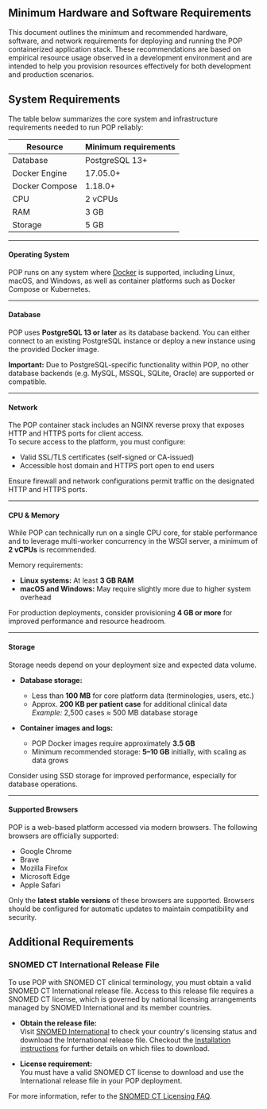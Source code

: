 ## Minimum Hardware and Software Requirements

This document outlines the minimum and recommended hardware, software, and network requirements for deploying and running the POP containerized application stack. These recommendations are based on empirical resource usage observed in a development environment and are intended to help you provision resources effectively for both development and production scenarios.

## System Requirements

The table below summarizes the core system and infrastructure requirements needed to run POP reliably:

| Resource       | Minimum requirements |
| -------------- | -------------------- |
| Database       | PostgreSQL 13+       |
| Docker Engine  | 17.05.0+             |
| Docker Compose | 1.18.0+              |
| CPU            | 2 vCPUs              |
| RAM            | 3 GB                 |
| Storage        | 5 GB                 |

--- 

#### Operating System
POP runs on any system where [Docker](https://www.docker.com/) is supported, including Linux, macOS, and Windows, as well as container platforms such as Docker Compose or Kubernetes.

--- 

#### Database

POP uses **PostgreSQL 13 or later** as its database backend. You can either connect to an existing PostgreSQL instance or deploy a new instance using the provided Docker image.  

**Important:** Due to PostgreSQL-specific functionality within POP, no other database backends (e.g. MySQL, MSSQL, SQLite, Oracle) are supported or compatible.

--- 

#### Network 

The POP container stack includes an NGINX reverse proxy that exposes HTTP and HTTPS ports for client access.  
To secure access to the platform, you must configure:

- Valid SSL/TLS certificates (self-signed or CA-issued)
- Accessible host domain and HTTPS port open to end users

Ensure firewall and network configurations permit traffic on the designated HTTP and HTTPS ports.

--- 

#### CPU & Memory

While POP can technically run on a single CPU core, for stable performance and to leverage multi-worker concurrency in the WSGI server, a minimum of **2 vCPUs** is recommended.

Memory requirements:

  - **Linux systems:** At least **3 GB RAM**
  - **macOS and Windows:** May require slightly more due to higher system overhead

For production deployments, consider provisioning **4 GB or more** for improved performance and resource headroom.

--- 

#### Storage

Storage needs depend on your deployment size and expected data volume.  

- **Database storage:**  
    - Less than **100 MB** for core platform data (terminologies, users, etc.)
    - Approx. **200 KB per patient case** for additional clinical data  
        *Example:* 2,500 cases ≈ 500 MB database storage

- **Container images and logs:**  
    - POP Docker images require approximately **3.5 GB**
    - Minimum recommended storage: **5–10 GB** initially, with scaling as data grows

Consider using SSD storage for improved performance, especially for database operations.

--- 

#### Supported Browsers

POP is a web-based platform accessed via modern browsers. The following browsers are officially supported:

- Google Chrome
- Brave
- Mozilla Firefox
- Microsoft Edge
- Apple Safari

Only the **latest stable versions** of these browsers are supported. Browsers should be configured for automatic updates to maintain compatibility and security.

## Additional Requirements 

### SNOMED CT International Release File

To use POP with SNOMED CT clinical terminology, you must obtain a valid SNOMED CT International release file. Access to this release file requires a SNOMED CT license, which is governed by national licensing arrangements managed by SNOMED International and its member countries.

- **Obtain the release file:**  
  Visit [SNOMED International](https://www.snomed.org/snomed-ct/get-snomed-ct) to check your country's licensing status and download the International release file. Checkout the [Installation instructions](../installation.md) for further details on which files to download.

- **License requirement:**  
  You must have a valid SNOMED CT license to download and use the International release file in your POP deployment.

For more information, refer to the [SNOMED CT Licensing FAQ](https://www.snomed.org/snomed-ct/get-snomed-ct/faqs).